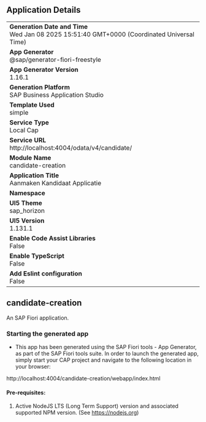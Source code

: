 ## Application Details
|               |
| ------------- |
|**Generation Date and Time**<br>Wed Jan 08 2025 15:51:40 GMT+0000 (Coordinated Universal Time)|
|**App Generator**<br>@sap/generator-fiori-freestyle|
|**App Generator Version**<br>1.16.1|
|**Generation Platform**<br>SAP Business Application Studio|
|**Template Used**<br>simple|
|**Service Type**<br>Local Cap|
|**Service URL**<br>http://localhost:4004/odata/v4/candidate/|
|**Module Name**<br>candidate-creation|
|**Application Title**<br>Aanmaken Kandidaat Applicatie|
|**Namespace**<br>|
|**UI5 Theme**<br>sap_horizon|
|**UI5 Version**<br>1.131.1|
|**Enable Code Assist Libraries**<br>False|
|**Enable TypeScript**<br>False|
|**Add Eslint configuration**<br>False|

## candidate-creation

An SAP Fiori application.

### Starting the generated app

-   This app has been generated using the SAP Fiori tools - App Generator, as part of the SAP Fiori tools suite.  In order to launch the generated app, simply start your CAP project and navigate to the following location in your browser:

http://localhost:4004/candidate-creation/webapp/index.html

#### Pre-requisites:

1. Active NodeJS LTS (Long Term Support) version and associated supported NPM version.  (See https://nodejs.org)



